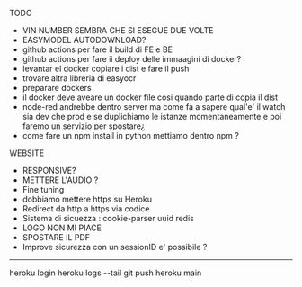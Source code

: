 TODO

- VIN NUMBER SEMBRA CHE SI ESEGUE DUE VOLTE
- EASYMODEL AUTODOWNLOAD?
- github actions per fare il build di FE e BE
- github actions per fare ii deploy delle immaagini di docker?
- levantar el docker copiare i dist e fare il push
- trovare altra libreria di easyocr
- preparare dockers
- il docker deve aveare un docker file cosi quando parte di copia il dist
- node-red andrebbe dentro server ma come fa a sapere qual'e' il watch sia dev che prod e se duplichiamo le istanze momentaneamente e poi faremo un servizio per spostare¿
- come fare un npm install in python mettiamo dentro npm ?

WEBSITE

- RESPONSIVE?
- METTERE L'AUDIO ?
- Fine tuning
- dobbiamo mettere https su Heroku
- Redirect da http a https via codice
- Sistema di sicuezza : cookie-parser uuid redis
- LOGO NON MI PIACE
- SPOSTARE IL PDF
- Improve sicurezza con un sessionID e' possibile ?

---

heroku login
heroku logs --tail
git push heroku main
